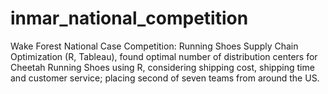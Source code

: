 # inmar_national_competition
Wake Forest National Case Competition: Running Shoes Supply Chain Optimization (R, Tableau), found optimal number of distribution centers for Cheetah Running Shoes using R, considering shipping cost, shipping time and customer service; placing second of seven teams from around the US.

